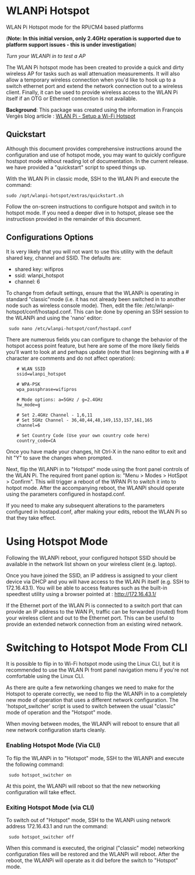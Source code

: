 # WLANPi Hotspot

WLAN Pi Hotspot mode for the RPi/CM4 based platforms

(__Note: In this initial version, only 2.4GHz operation is supported due to platform support issues - this is under investigation__)

*Turn your WLANPi in to test a AP*

The WLAN Pi hotspot mode has been created to provide a quick and dirty wireless AP for tasks such as wall attenuation measurements. It will also allow a temporary wireless connection when you'd like to hook up to a switch ethernet port and extend the network connection out to a wireless client. Finally, it can be used to provide wireless access to the WLAN Pi itself if an OTG or Ethernet connection is not available.

**Background**: This package was created using the information in François Vergès blog article : [WLAN Pi - Setup a Wi-Fi Hotspot](https://www.semfionetworks.com/blog/wlan-pi-setup-a-wi-fi-hotspot)

## Quickstart

Although this document provides comprehensive instructions around the configuration and use of hotspot mode, you may want to quickly configure hostspot mode without reading lot of documentation. In the current release. we have provided a "quickstart" script to speed things up.

With the WLAN Pi in classic mode, SSH to the WLAN Pi and execute the command:

```
sudo /opt/wlanpi-hotspot/extras/quickstart.sh
```

Follow the on-screen instructions to configure hotspot and switch in to hotspot mode. If you need a deeper dive in to hotspot, please see the instructiosn provided in the remainder of this document.

## Configurations Options

It is very likely that you will not want to use this utility with the default shared key, channel and SSID. The defaults are:

* shared key: wifipros
* ssid: wlanpi_hotspot
* channel: 6

To change from default settings, ensure that the WLANPi is operating in standard "classic"mode (i.e. it has not already been switched in to another node such as wireless console mode). Then, edit the file: /etc/wlanpi-hotspot/conf/hostapd.conf. This can be done by opening an SSH session to the WLANPi and using the 'nano' editor:

```
 sudo nano /etc/wlanpi-hotspot/conf/hostapd.conf
```

There are numerous fields you can configure to change the behavior of the hotspot access point feature, but here are some of the more likely fields you'll want to look at and perhaps update (note that lines beginning with a # character are comments and do not affect operation):

```
    # WLAN SSID
    ssid=wlanpi_hotspot

    # WPA-PSK
    wpa_passphrase=wifipros

    # Mode options: a=5GHz / g=2.4GHz
    hw_mode=g

    # Set 2.4GHz Channel - 1,6,11
    # Set 5GHz Channel - 36,40,44,48,149,153,157,161,165
    channel=6

    # Set Country Code (Use your own country code here)
    country_code=CA
```

Once you have made your changes, hit Ctrl-X in the nano editor to exit and hit "Y" to save the changes when prompted.

Next, flip the WLANPi in to "Hotspot" mode using the front panel controls of the WLAN Pi. The required front panel option is: "Menu > Modes > HotSpot > Confirm". This will trigger a reboot of the WPAN Pi to switch it into to hotpot mode.  After the accompanying reboot, the WLANPi should operate using the parameters configured in hostapd.conf.

If you need to make any subsequent alterations to the parameters configured in hostapd.conf, after making your edits, reboot the WLAN Pi so that they take effect.

# Using Hotspot Mode

Following the WLANPi reboot, your configured hotspot SSID should be available in the network list shown on your wireless client (e.g. laptop).

Once you have joined the SSID, an IP address is assigned to your client device via DHCP and you will have access to the WLAN Pi itself (e.g. SSH to 172.16.43.1). You will be able to access features such as the built-in speedtest utility using a browser pointed at : http://172.16.43.1/

If the Ethernet port of the WLAN Pi is connected to a switch port that can provide an IP address to the WAN Pi, traffic can be forwarded (routed) from your wireless client and out to the Ethernet port. This can be useful to provide an extended network connection from an existing wired network.

# Switching to Hotspot Mode From CLI

It is possible to flip in to Wi-Fi hotspot mode using the Linux CLI, but it is recommended to use the WLAN Pi front panel navigation menu if you're not comfortable using the Linux CLI.

As there are quite a few networking changes we need to make for the Hotspot to operate correctly, we need to flip the WLANPi in to a completely new mode of operation that uses a different network configuration. The 'hotspot_switcher' script is used to switch between the usual "classic" mode of operation and the "Hotspot" mode. 

When moving between modes, the WLANPi will reboot to ensure that all new network configuration starts cleanly. 

### Enabling Hotspot Mode (Via CLI)

To flip the WLANPi in to "Hotspot" mode, SSH to the WLANPi and execute the following command:

```
 sudo hotspot_switcher on
```

At this point, the WLANPi will reboot so that the new networking configuration will take effect. 


### Exiting Hotspot Mode (via CLI)

To switch out of "Hotspot" mode, SSH to the WLANPi using network address 172.16.43.1 and run the command: 

```
 sudo hotspot_switcher off
```

When this command is executed, the original ("classic" mode) networking configuration files will be restored and the WLANPi will reboot. After the reboot, the WLANPi will operate as it did before the switch to "Hotspot" mode.
